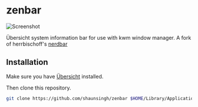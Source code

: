 # zenbar

![Screenshot](screenshot.jpg)

Übersicht system information bar for use with kwm window
manager. A fork of herrbischoff's
[nerdbar](https://github.com/herrbischoff/nerdbar.widget)

## Installation

Make sure you have [Übersicht](http://tracesof.net/uebersicht/) installed.

Then clone this repository.

```bash
git clone https://github.com/shaunsingh/zenbar $HOME/Library/Application\ Support/Übersicht/widgets/zenbar
```
